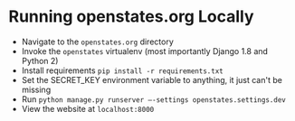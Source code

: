Running openstates.org Locally
===

- Navigate to the `openstates.org` directory
- Invoke the `openstates` virtualenv (most importantly Django 1.8 and Python 2)
- Install requirements `pip install -r requirements.txt`
- Set the SECRET_KEY environment variable to anything, it just can't be missing
- Run `python manage.py runserver —-settings openstates.settings.dev`
- View the website at `localhost:8000`
